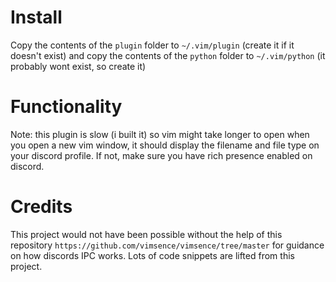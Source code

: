 
# Install

Copy the contents of the `plugin` folder to `~/.vim/plugin` (create it if it doesn't exist) and copy the contents of the `python` folder to `~/.vim/python` (it probably wont exist, so create it)

# Functionality

Note: this plugin is slow (i built it) so vim might take longer to open
when you open a new vim window, it should display the filename and file type on your discord profile. If not, make sure you have rich presence enabled on discord.

# Credits

This project would not have been possible without the help of this repository `https://github.com/vimsence/vimsence/tree/master` for guidance on how discords IPC works. Lots of code snippets are lifted from this project.
